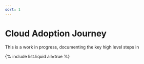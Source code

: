 ```yaml
---
sort: 1
---
```


# Cloud Adoption Journey

This is a work in progress, documenting the key high level steps in 

{% include list.liquid all=true %}
